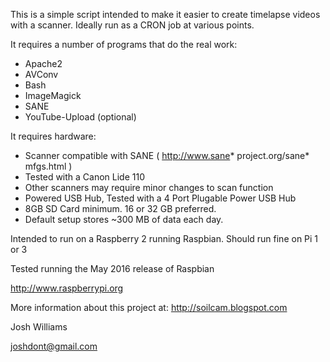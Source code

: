 This is a simple script intended to make it easier to create timelapse videos with a scanner. Ideally run as a CRON job at various points.

It requires a number of programs that do the real work:

* Apache2
* AVConv
* Bash
* ImageMagick
* SANE
* YouTube-Upload (optional)

It requires hardware:

* Scanner compatible with SANE ( http://www.sane* project.org/sane* mfgs.html ) 
* Tested with a Canon Lide 110
* Other scanners may require minor changes to scan function
* Powered USB Hub,  Tested with a 4 Port Plugable Power USB Hub
* 8GB SD Card minimum. 16 or 32 GB preferred. 
* Default setup stores ~300 MB of data each day.

Intended to run on a Raspberry 2 running Raspbian. Should run fine on Pi 1 or 3

Tested running the May 2016 release of Raspbian

http://www.raspberrypi.org

More information about this project at: http://soilcam.blogspot.com

Josh Williams

joshdont@gmail.com
